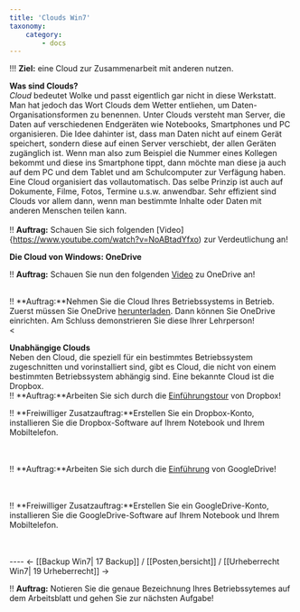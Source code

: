 ```yaml
---
title: 'Clouds Win7'
taxonomy:
    category:
        - docs
---
```


!!! **Ziel:** eine Cloud zur Zusammenarbeit mit anderen nutzen.



**Was sind Clouds?**<br>
*Cloud* bedeutet Wolke und passt eigentlich gar nicht in diese Werkstatt. Man hat jedoch das Wort Clouds dem Wetter entliehen, um Daten-Organisationsformen zu benennen. Unter Clouds versteht man Server, die Daten auf verschiedenen Endgeräten wie Notebooks, Smartphones und PC organisieren. Die Idee dahinter ist, dass man Daten nicht auf einem Gerät speichert, sondern diese auf einen Server verschiebt, der allen Geräten zugänglich ist. Wenn man also zum Beispiel die Nummer eines Kollegen bekommt und diese ins Smartphone tippt, dann möchte man diese ja auch auf dem PC und dem Tablet und am Schulcomputer zur Verfägung haben. Eine Cloud organisiert das vollautomatisch. Das selbe Prinzip ist auch auf Dokumente, Filme, Fotos, Termine u.s.w. anwendbar. Sehr effizient sind Clouds vor allem dann, wenn man bestimmte Inhalte oder Daten mit anderen Menschen teilen kann.<br><br>
!! **Auftrag:** Schauen Sie sich folgenden [Video]{https://www.youtube.com/watch?v=NoABtadYfxo) zur Verdeutlichung an! <br>

**Die Cloud von Windows: OneDrive**

!! **Auftrag:** Schauen Sie nun den folgenden [Video](https://www.youtube.com/watch?v=KeY_1C4-wm8) zu OneDrive an!<br><br>

!! **Auftrag:**Nehmen Sie die Cloud Ihres Betriebssystems in Betrieb. Zuerst müssen Sie OneDrive [ herunterladen](https://onedrive.live.com/about/de-ch/support). Dann können Sie OneDrive einrichten. Am Schluss demonstrieren Sie diese Ihrer Lehrperson!<br><

**Unabhängige Clouds**<br>
Neben den Cloud, die speziell für ein bestimmtes Betriebssystem zugeschnitten und vorinstalliert sind, gibt es Cloud, die nicht von einem bestimmten Betriebssystem abhängig sind. Eine bekannte Cloud ist die Dropbox. <br>
!! **Auftrag:**Arbeiten Sie sich durch die [Einführungstour](https://www.dropbox.com/tour/0|) von Dropbox!<br>

!! **Freiwilliger Zusatzauftrag:**Erstellen Sie ein Dropbox-Konto, installieren Sie die Dropbox-Software auf Ihrem Notebook und Ihrem Mobiltelefon. <br><br><br>

!! **Auftrag:**Arbeiten Sie sich durch die [Einführung](https://www.google.ch/drive/about.html|) von GoogleDrive!<br><br><br>

!! **Freiwilliger Zusatzauftrag:**Erstellen Sie ein GoogleDrive-Konto, installieren Sie die GoogleDrive-Software auf Ihrem Notebook und Ihrem Mobiltelefon. <br><br><br>




---- <- [[Backup Win7| 17 Backup]] / [[Posten¸bersicht]] / [[Urheberrecht Win7| 19 Urheberrecht]]  ->

!! **Auftrag:** Notieren Sie die genaue Bezeichnung Ihres Betriebssytemes auf dem Arbeitsblatt und gehen Sie zur nächsten Aufgabe!




